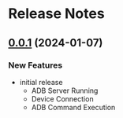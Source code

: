 # Release Notes

## [0.0.1](https://pypi.org/project/easy-adb/0.0.1/) (2024-01-07)

### New Features

* initial release
  * ADB Server Running
  * Device Connection
  * ADB Command Execution
